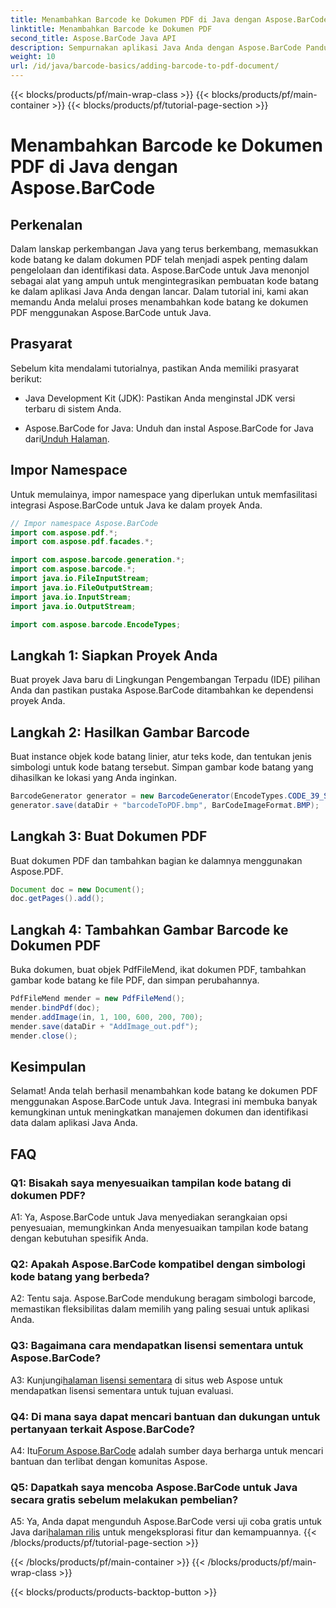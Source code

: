 ```yaml
---
title: Menambahkan Barcode ke Dokumen PDF di Java dengan Aspose.BarCode
linktitle: Menambahkan Barcode ke Dokumen PDF
second_title: Aspose.BarCode Java API
description: Sempurnakan aplikasi Java Anda dengan Aspose.BarCode Panduan langkah demi langkah untuk menambahkan kode batang ke dokumen PDF.
weight: 10
url: /id/java/barcode-basics/adding-barcode-to-pdf-document/
---
```


{{< blocks/products/pf/main-wrap-class >}}
{{< blocks/products/pf/main-container >}}
{{< blocks/products/pf/tutorial-page-section >}}

# Menambahkan Barcode ke Dokumen PDF di Java dengan Aspose.BarCode

## Perkenalan

Dalam lanskap perkembangan Java yang terus berkembang, memasukkan kode batang ke dalam dokumen PDF telah menjadi aspek penting dalam pengelolaan dan identifikasi data. Aspose.BarCode untuk Java menonjol sebagai alat yang ampuh untuk mengintegrasikan pembuatan kode batang ke dalam aplikasi Java Anda dengan lancar. Dalam tutorial ini, kami akan memandu Anda melalui proses menambahkan kode batang ke dokumen PDF menggunakan Aspose.BarCode untuk Java.

## Prasyarat

Sebelum kita mendalami tutorialnya, pastikan Anda memiliki prasyarat berikut:

- Java Development Kit (JDK): Pastikan Anda menginstal JDK versi terbaru di sistem Anda.

-  Aspose.BarCode for Java: Unduh dan instal Aspose.BarCode for Java dari[Unduh Halaman](https://releases.aspose.com/barcode/java/).

## Impor Namespace

Untuk memulainya, impor namespace yang diperlukan untuk memfasilitasi integrasi Aspose.BarCode untuk Java ke dalam proyek Anda.

```java
// Impor namespace Aspose.BarCode
import com.aspose.pdf.*;
import com.aspose.pdf.facades.*;

import com.aspose.barcode.generation.*;
import com.aspose.barcode.*;
import java.io.FileInputStream;
import java.io.FileOutputStream;
import java.io.InputStream;
import java.io.OutputStream;

import com.aspose.barcode.EncodeTypes;
```

## Langkah 1: Siapkan Proyek Anda

Buat proyek Java baru di Lingkungan Pengembangan Terpadu (IDE) pilihan Anda dan pastikan pustaka Aspose.BarCode ditambahkan ke dependensi proyek Anda.

## Langkah 2: Hasilkan Gambar Barcode

Buat instance objek kode batang linier, atur teks kode, dan tentukan jenis simbologi untuk kode batang tersebut. Simpan gambar kode batang yang dihasilkan ke lokasi yang Anda inginkan.

```java
BarcodeGenerator generator = new BarcodeGenerator(EncodeTypes.CODE_39_STANDARD, "1234567");
generator.save(dataDir + "barcodeToPDF.bmp", BarCodeImageFormat.BMP);
```

## Langkah 3: Buat Dokumen PDF

Buat dokumen PDF dan tambahkan bagian ke dalamnya menggunakan Aspose.PDF.

```java
Document doc = new Document();
doc.getPages().add();
```

## Langkah 4: Tambahkan Gambar Barcode ke Dokumen PDF

Buka dokumen, buat objek PdfFileMend, ikat dokumen PDF, tambahkan gambar kode batang ke file PDF, dan simpan perubahannya.

```java
PdfFileMend mender = new PdfFileMend();
mender.bindPdf(doc);
mender.addImage(in, 1, 100, 600, 200, 700);
mender.save(dataDir + "AddImage_out.pdf");
mender.close();
```

## Kesimpulan

Selamat! Anda telah berhasil menambahkan kode batang ke dokumen PDF menggunakan Aspose.BarCode untuk Java. Integrasi ini membuka banyak kemungkinan untuk meningkatkan manajemen dokumen dan identifikasi data dalam aplikasi Java Anda.

## FAQ

### Q1: Bisakah saya menyesuaikan tampilan kode batang di dokumen PDF?

A1: Ya, Aspose.BarCode untuk Java menyediakan serangkaian opsi penyesuaian, memungkinkan Anda menyesuaikan tampilan kode batang dengan kebutuhan spesifik Anda.

### Q2: Apakah Aspose.BarCode kompatibel dengan simbologi kode batang yang berbeda?

A2: Tentu saja. Aspose.BarCode mendukung beragam simbologi barcode, memastikan fleksibilitas dalam memilih yang paling sesuai untuk aplikasi Anda.

### Q3: Bagaimana cara mendapatkan lisensi sementara untuk Aspose.BarCode?

 A3: Kunjungi[halaman lisensi sementara](https://purchase.aspose.com/temporary-license/) di situs web Aspose untuk mendapatkan lisensi sementara untuk tujuan evaluasi.

### Q4: Di mana saya dapat mencari bantuan dan dukungan untuk pertanyaan terkait Aspose.BarCode?

 A4: Itu[Forum Aspose.BarCode](https://forum.aspose.com/c/barcode/13) adalah sumber daya berharga untuk mencari bantuan dan terlibat dengan komunitas Aspose.

### Q5: Dapatkah saya mencoba Aspose.BarCode untuk Java secara gratis sebelum melakukan pembelian?

 A5: Ya, Anda dapat mengunduh Aspose.BarCode versi uji coba gratis untuk Java dari[halaman rilis](https://releases.aspose.com/) untuk mengeksplorasi fitur dan kemampuannya.
{{< /blocks/products/pf/tutorial-page-section >}}

{{< /blocks/products/pf/main-container >}}
{{< /blocks/products/pf/main-wrap-class >}}

{{< blocks/products/products-backtop-button >}}
